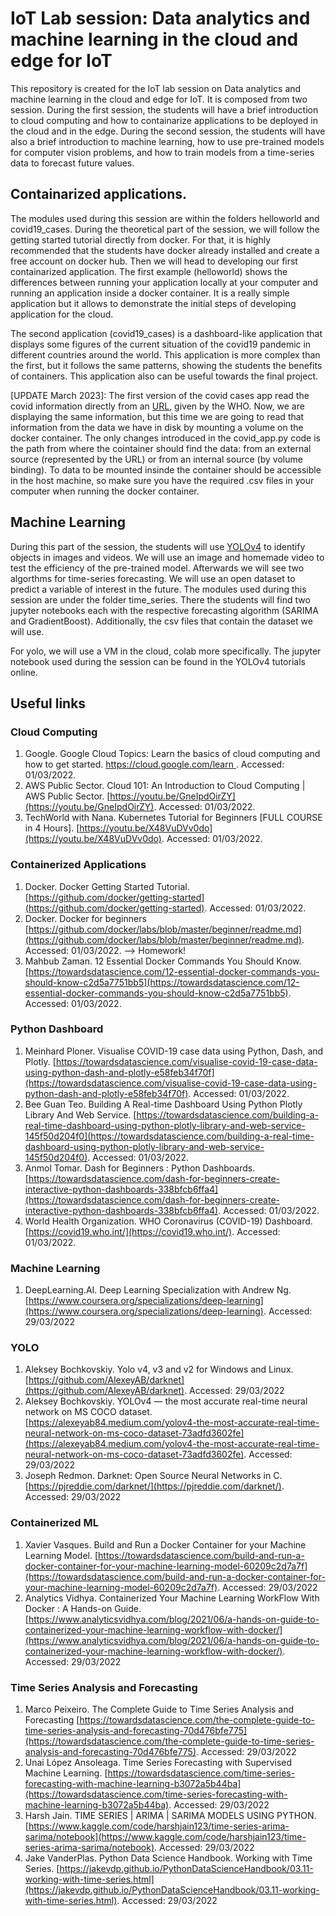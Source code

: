 # IoT Lab session: Data analytics and machine learning in the cloud and edge for IoT

This repository is created for the IoT lab session on Data analytics and machine learning in the cloud and edge for IoT. It is composed from two session. During the first session, the students will have a brief introduction to cloud computing and how to containarize applications to be deployed in the cloud and in the edge. During the second session, the students will have also a brief introduction to machine learning, how to use pre-trained models for computer vision problems, and how to train models from a time-series data to forecast future values. 

## Containarized applications. 
The modules used during this session are within the folders helloworld and covid19_cases. During the theoretical part of the session, we will follow the getting started tutorial directly from docker. For that, it is highly recommended that the students have docker already installed and create a free account on docker hub. Then we will head to developing our first containarized application. The first example (helloworld) shows the differences between running your application locally at your computer and running an application inside a docker container. It is a really simple application but it allows to demonstrate the initial steps of developing application for the cloud. 

The second application (covid19_cases) is a dashboard-like application that displays some figures of the current situation of the covid19 pandemic in different countries around the world. This application is more complex than the first, but it follows the same patterns, showing the students the benefits of containers. This application also can be useful towards the final project. 

[UPDATE March 2023]: The first version of the covid cases app read the covid information directly from an [URL](https://covid19.who.int/WHO-COVID-19-global-data.csv), given by the WHO. Now, we are displaying the same information, but this time we are going to read that information from the data we have in disk by mounting a volume on the docker container. The only changes introduced in the covid_app.py code is the path from where the cointainer should find the data: from an external source (represented by the URL) or from an internal source (by volume binding). To data to be mounted insinde the container should be accessible in the host machine, so make sure you have the required .csv files in your computer when running the docker container.  

## Machine Learning
During this part of the session, the students will use [YOLOv4](https://github.com/AlexeyAB/darknet) to identify objects in images and videos. We will use an image and homemade video to test the efficiency of the pre-trained model. Afterwards we will see two algorthms for time-series forecasting. We will use an open dataset to predict a variable of interest in the future. The modules used during this session are under the folder time_series. There the students will find two jupyter notebooks each with the respective forecasting algorithm (SARIMA and GradientBoost). Additionally, the csv files that contain the dataset we will use. 

For yolo, we will use a VM in the cloud, colab more specifically. The jupyter notebook used during the session can be found in the YOLOv4 tutorials online.  


## Useful links

### Cloud Computing
1. Google. Google Cloud Topics: Learn the basics of cloud computing and how to get started. [https://cloud.google.com/learn 
](https://cloud.google.com/learn 
). Accessed: 01/03/2022.
2. AWS Public Sector. Cloud 101: An Introduction to Cloud Computing | AWS Public Sector. [https://youtu.be/GneIpdOirZY](https://youtu.be/GneIpdOirZY). Accessed: 01/03/2022.
3. TechWorld with Nana. Kubernetes Tutorial for Beginners [FULL COURSE in 4 Hours]. [https://youtu.be/X48VuDVv0do](https://youtu.be/X48VuDVv0do). Accessed: 01/03/2022.

### Containerized Applications
1. Docker. Docker Getting Started Tutorial. [https://github.com/docker/getting-started](https://github.com/docker/getting-started). Accessed: 01/03/2022. 
2. Docker. Docker for beginners [https://github.com/docker/labs/blob/master/beginner/readme.md](https://github.com/docker/labs/blob/master/beginner/readme.md). Accessed: 01/03/2022. --> Homework!
3. Mahbub Zaman. 12 Essential Docker Commands You Should Know. [https://towardsdatascience.com/12-essential-docker-commands-you-should-know-c2d5a7751bb5](https://towardsdatascience.com/12-essential-docker-commands-you-should-know-c2d5a7751bb5). Accessed: 01/03/2022.

### Python Dashboard
1. Meinhard Ploner. Visualise COVID-19 case data using Python, Dash, and Plotly. [https://towardsdatascience.com/visualise-covid-19-case-data-using-python-dash-and-plotly-e58feb34f70f](https://towardsdatascience.com/visualise-covid-19-case-data-using-python-dash-and-plotly-e58feb34f70f). Accessed: 01/03/2022.
2. Bee Guan Teo. Building A Real-time Dashboard Using Python Plotly Library And Web Service. [https://towardsdatascience.com/building-a-real-time-dashboard-using-python-plotly-library-and-web-service-145f50d204f0](https://towardsdatascience.com/building-a-real-time-dashboard-using-python-plotly-library-and-web-service-145f50d204f0). Accessed: 01/03/2022.
3. Anmol Tomar. Dash for Beginners : Python Dashboards. [https://towardsdatascience.com/dash-for-beginners-create-interactive-python-dashboards-338bfcb6ffa4](https://towardsdatascience.com/dash-for-beginners-create-interactive-python-dashboards-338bfcb6ffa4). Accessed: 01/03/2022.
4. World Health Organization. WHO Coronavirus (COVID-19) Dashboard. [https://covid19.who.int/](https://covid19.who.int/). Accessed: 01/03/2022.

### Machine Learning
1. DeepLearning.AI. Deep Learning Specialization with Andrew Ng. [https://www.coursera.org/specializations/deep-learning](https://www.coursera.org/specializations/deep-learning). Accessed: 29/03/2022

### YOLO
1. Aleksey Bochkovskiy. Yolo v4, v3 and v2 for Windows and Linux. [https://github.com/AlexeyAB/darknet](https://github.com/AlexeyAB/darknet). Accessed: 29/03/2022
2. Aleksey Bochkovskiy. YOLOv4 — the most accurate real-time neural network on MS COCO dataset. [https://alexeyab84.medium.com/yolov4-the-most-accurate-real-time-neural-network-on-ms-coco-dataset-73adfd3602fe](https://alexeyab84.medium.com/yolov4-the-most-accurate-real-time-neural-network-on-ms-coco-dataset-73adfd3602fe). Accessed: 29/03/2022
3. Joseph Redmon. Darknet: Open Source Neural Networks in C. [https://pjreddie.com/darknet/](https://pjreddie.com/darknet/). Accessed: 29/03/2022

### Containerized ML
1. Xavier Vasques. Build and Run a Docker Container for your Machine Learning Model. [https://towardsdatascience.com/build-and-run-a-docker-container-for-your-machine-learning-model-60209c2d7a7f](https://towardsdatascience.com/build-and-run-a-docker-container-for-your-machine-learning-model-60209c2d7a7f). Accessed: 29/03/2022
2. Analytics Vidhya. Containerized Your Machine Learning WorkFlow With Docker : A Hands-on Guide. [https://www.analyticsvidhya.com/blog/2021/06/a-hands-on-guide-to-containerized-your-machine-learning-workflow-with-docker/](https://www.analyticsvidhya.com/blog/2021/06/a-hands-on-guide-to-containerized-your-machine-learning-workflow-with-docker/). Accessed: 29/03/2022

### Time Series Analysis and Forecasting
1. Marco Peixeiro. The Complete Guide to Time Series Analysis and Forecasting [https://towardsdatascience.com/the-complete-guide-to-time-series-analysis-and-forecasting-70d476bfe775](https://towardsdatascience.com/the-complete-guide-to-time-series-analysis-and-forecasting-70d476bfe775). Accessed: 29/03/2022
2. Unai López Ansoleaga. Time Series Forecasting with Supervised Machine Learning. [https://towardsdatascience.com/time-series-forecasting-with-machine-learning-b3072a5b44ba](https://towardsdatascience.com/time-series-forecasting-with-machine-learning-b3072a5b44ba). Accessed: 29/03/2022
3. Harsh Jain. TIME SERIES | ARIMA | SARIMA MODELS USING PYTHON. [https://www.kaggle.com/code/harshjain123/time-series-arima-sarima/notebook](https://www.kaggle.com/code/harshjain123/time-series-arima-sarima/notebook). Accessed: 29/03/2022
4. Jake VanderPlas. Python Data Science Handbook. Working with Time Series. [https://jakevdp.github.io/PythonDataScienceHandbook/03.11-working-with-time-series.html](https://jakevdp.github.io/PythonDataScienceHandbook/03.11-working-with-time-series.html). Accessed: 29/03/2022
